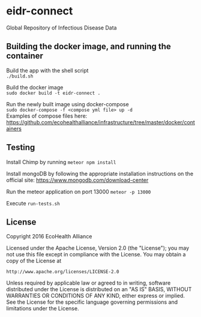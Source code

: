 # eidr-connect

Global Repository of Infectious Disease Data


## Building the docker image, and running the container

Build the app with the shell script  
`./build.sh`

Build the docker image  
`sudo docker build -t eidr-connect .`

Run the newly built image using docker-compose  
`sudo docker-compose -f <compose yml file> up -d`  
Examples of compose files here:  
https://github.com/ecohealthalliance/infrastructure/tree/master/docker/containers


## Testing

Install Chimp by running
`meteor npm install`

Install mongoDB by following the appropriate installation instructions on the official site:
https://www.mongodb.com/download-center

Run the meteor application on port 13000
`meteor -p 13000`

Execute `run-tests.sh`

## License

Copyright 2016 EcoHealth Alliance

Licensed under the Apache License, Version 2.0 (the "License");
you may not use this file except in compliance with the License.
You may obtain a copy of the License at

    http://www.apache.org/licenses/LICENSE-2.0

Unless required by applicable law or agreed to in writing, software
distributed under the License is distributed on an "AS IS" BASIS,
WITHOUT WARRANTIES OR CONDITIONS OF ANY KIND, either express or implied.
See the License for the specific language governing permissions and
limitations under the License.
